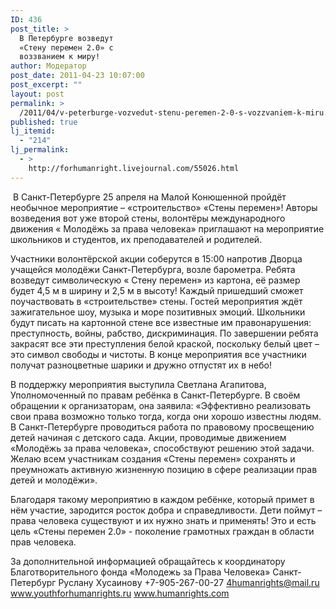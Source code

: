 ```yaml
---
ID: 436
post_title: >
  В Петербурге возведут
  «Стену перемен 2.0» с
  воззванием к миру!
author: Модератор
post_date: 2011-04-23 10:07:00
post_excerpt: ""
layout: post
permalink: >
  /2011/04/v-peterburge-vozvedut-stenu-peremen-2-0-s-vozzvaniem-k-miru.html
published: true
lj_itemid:
  - "214"
lj_permalink:
  - >
    http://forhumanright.livejournal.com/55026.html
---
```

&nbsp;В Санкт-Петербурге 25 апреля на Малой Конюшенной пройдёт необычное мероприятие &ndash; &laquo;строительство&raquo; &laquo;Стены перемен&raquo;! Авторы возведения вот уже второй стены, волонтёры международного движения &laquo; Молодёжь за права человека&raquo; приглашают на мероприятие школьников и студентов, их преподавателей и родителей.

Участники волонтёрской акции соберутся в 15:00 напротив Дворца учащейся молодёжи Санкт-Петербурга, возле барометра. Ребята возведут символическую &laquo; Стену перемен&raquo; из картона, её размер будет 4,5 м в ширину и 2,5 м в высоту! Каждый пришедший сможет поучаствовать в &laquo;строительстве&raquo; стены. Гостей мероприятия ждёт зажигательное шоу, музыка и море позитивных эмоций. Школьники будут писать на картонной стене все известные им правонарушения: преступность, войны, рабство, дискриминация. По завершении ребята закрасят все эти преступления белой краской, поскольку белый цвет &ndash; это символ свободы и чистоты. В конце мероприятия все участники получат разноцветные шарики и дружно отпустят их в небо!

В поддержку мероприятия выступила Светлана Агапитова, Уполномоченный по правам ребёнка в Санкт-Петербурге. В своём обращении к организаторам, она заявила: &laquo;Эффективно реализовать свои права возможно только тогда, когда они хорошо известны людям. В Санкт-Петербурге проводиться работа по правовому просвещению детей начиная с детского сада. Акции, проводимые движением &laquo;Молодёжь за права человека&raquo;, способствуют решению этой задачи. Желаю всем участникам создания &laquo;Стены перемен&raquo; сохранять и преумножать активную жизненную позицию в сфере реализации прав детей и молодёжи&raquo;.

Благодаря такому мероприятию в каждом ребёнке, который примет в нём участие, зародится росток добра и справедливости. Дети поймут &ndash; права человека существуют и их нужно знать и применять! Это и есть цель &laquo;Стены перемен 2.0&raquo; - поколение грамотных граждан в области прав человека.

За дополнительной информацией обращайтесь к координатору
Благотворительного фонда &laquo;Молодежь за Права Человека&raquo; Санкт-Петербург
Руслану Хусаинову
+7-905-267-00-27
4humanrights@mail.ru
www.youthforhumanrights.ru
www.humanrights.com